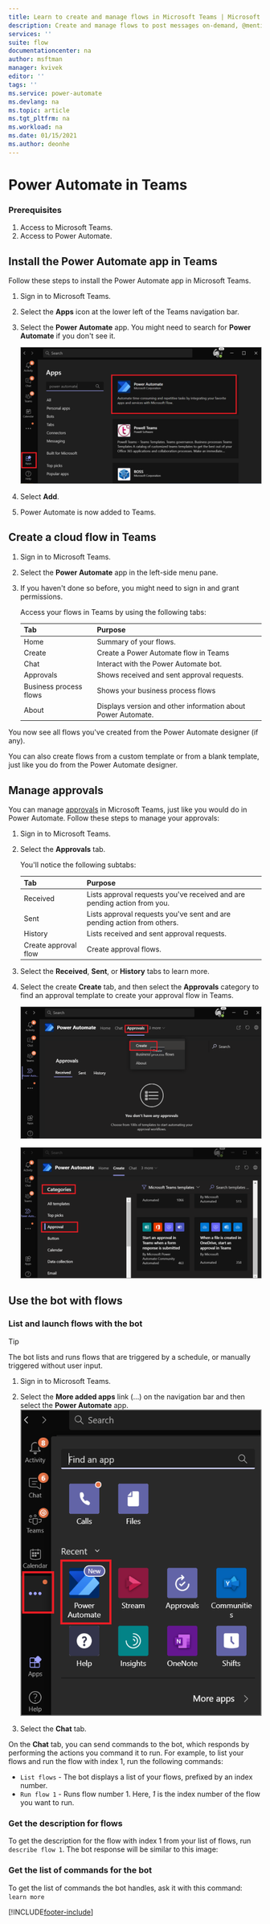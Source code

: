```yaml
---
title: Learn to create and manage flows in Microsoft Teams | Microsoft Docs
description: Create and manage flows to post messages on-demand, @mention users and channels, post cards with response options, and more.
services: ''
suite: flow
documentationcenter: na
author: msftman
manager: kvivek
editor: ''
tags: ''
ms.service: power-automate
ms.devlang: na
ms.topic: article
ms.tgt_pltfrm: na
ms.workload: na
ms.date: 01/15/2021
ms.author: deonhe
---
```


# Power Automate in Teams

### Prerequisites

1. Access to Microsoft Teams.
1. Access to Power Automate.

## Install the Power Automate app in Teams

Follow these steps to install the Power Automate app in Microsoft Teams.

1. Sign in to Microsoft Teams.

1. Select the **Apps** icon at the lower left of the Teams navigation bar.

1. Select the **Power Automate** app. You might need to search for **Power Automate** if you don't see it.

    ![Select Power Automate app](media/flows-teams/select-flow-app.png)

1. Select **Add**.

1. Power Automate is now added to Teams.

## Create a cloud flow in Teams

1. Sign in to Microsoft Teams.

1. Select the **Power Automate** app in the left-side menu pane.

1. If you haven't done so before, you might need to sign in and grant permissions.

    Access your flows in Teams by using the following tabs:

    Tab|Purpose
    ----|-----|
    Home| Summary of your flows.
    Create| Create a Power Automate flow in Teams
    Chat|Interact with the Power Automate bot.
    Approvals|Shows received and sent approval requests.
    Business process flows|Shows your business process flows
    About|Displays version and other information about Power Automate.

You now see all flows you've created from the Power Automate designer (if any).

You can also create flows from a custom template or from a blank template, just like you do from the Power Automate designer.

## Manage approvals

You can manage [approvals](modern-approvals.md) in Microsoft Teams, just like you would do in Power Automate. Follow these steps to manage your approvals:

1. Sign in to Microsoft Teams.
1. Select the **Approvals** tab.

    You'll notice the following subtabs:

    Tab|Purpose
    ----|-----|
    Received|Lists approval requests you've received and are pending action from you.
    Sent|Lists approval requests you've sent and are pending action from others.
    History|Lists received and sent approval requests.
    Create approval flow|Create approval flows.

1. Select the **Received**, **Sent**, or **History** tabs to learn more.

1. Select the create **Create** tab, and then select the **Approvals** category to find an approval template to create your approval flow in Teams. 

    ![Create approvals tab](media/flows-teams/approvals-tab.png)

    ![Approvals templates menu](media/flows-teams/approvals-tab-2.png)

## Use the bot with flows

### List and launch flows with the bot

> [!TIP]
> The bot lists and runs flows that are triggered by a schedule, or manually triggered without user input.

1. Sign in to Microsoft Teams.

1. Select the **More added apps** link (...) on the navigation bar and then select the **Power Automate** app.
    ![Select app screen](media/flows-teams/select-app.png)

1. Select the **Chat** tab.


On the **Chat** tab, you can send commands to the bot, which responds by performing the actions you command it to run. For example, to list your flows and run the flow with index 1, run the following commands:

- ```List flows``` - The bot displays a list of your flows, prefixed by an index number.
- ```Run flow 1``` - Runs flow number 1. Here, *1* is the index number of the flow you want to run.

### Get the description for flows

To get the description for the flow with index 1 from your list of flows, run ```describe flow 1```. The bot response will be similar to this image:

### Get the list of commands for the bot

To get the list of commands the bot handles, ask it with this command: ```learn more```


[!INCLUDE[footer-include](includes/footer-banner.md)]